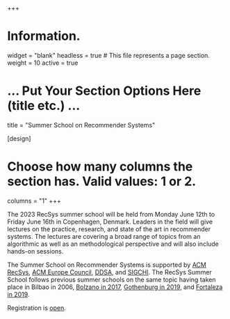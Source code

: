 +++
# Information.
widget = "blank"
headless = true  # This file represents a page section.
weight = 10
active = true 

# ... Put Your Section Options Here (title etc.) ...
title = "Summer School on Recommender Systems"

[design]
  # Choose how many columns the section has. Valid values: 1 or 2.
  columns = "1"
+++

The 2023 RecSys summer school will be held from Monday June 12th to Friday June 16th in Copenhagen, Denmark. Leaders in the field will give lectures on the practice, research, and state of the art in recommender systems. The lectures are covering a broad range of topics from an algorithmic as well as an methodological perspective and will also include hands-on sessions. 

The Summer School on Recommender Systems is supported by [ACM RecSys](http://recsys.acm.org), [ACM Europe Council](https://europe.acm.org/), [DDSA](https://ddsa.dk/), and [SIGCHI](https://sigchi.org/).
The RecSys Summer School follows previous summer schools on the same topic having taken place in Bilbao in 2006, [Bolzano in 2017](https://pro.unibz.it/projects/schoolrecsys17/), [Gothenburg in 2019](https://acmrecsys.github.io/rsss2019/), and [Fortaleza in 2019](https://sbbd.org.br/lars2019/).

Registration is [open](#registration).